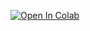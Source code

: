 [![Open In Colab](https://colab.research.google.com/assets/colab-badge.svg)](https://colab.research.google.com/github/KathanrDave/ML-2024-Project-6-Decision_Makers/blob/master/Codes/ML_Project.ipynb)
